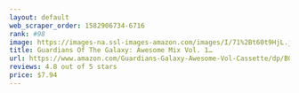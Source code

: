 ```yaml
---
layout: default 
﻿web_scraper_order: 1582906734-6716
rank: #98
image: https://images-na.ssl-images-amazon.com/images/I/71%2Bt60t9HjL.jpg
title: Guardians Of The Galaxy: Awesome Mix Vol. 1…
url: https://www.amazon.com/Guardians-Galaxy-Awesome-Vol-Cassette/dp/B00Q5F3AN8/ref=zg_mw_music_98?_encoding=UTF8&psc=1&refRID=X8V12YXMQG7N6EH1X8Q3
reviews: 4.8 out of 5 stars
price: $7.94 
---
```

